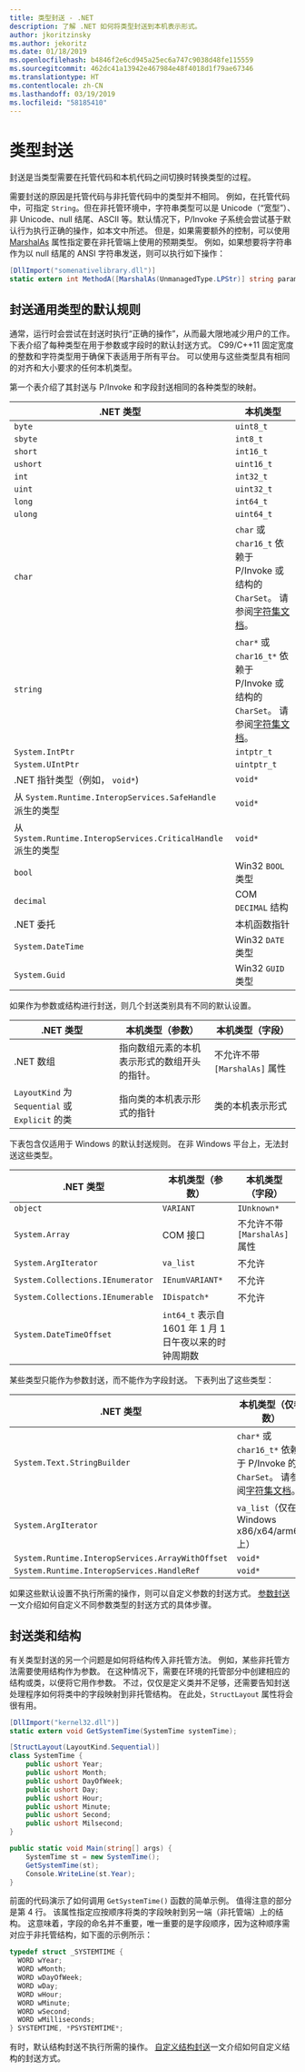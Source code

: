 ```yaml
---
title: 类型封送 - .NET
description: 了解 .NET 如何将类型封送到本机表示形式。
author: jkoritzinsky
ms.author: jekoritz
ms.date: 01/18/2019
ms.openlocfilehash: b4846f2e6cd945a25ec6a747c9038d48fe115559
ms.sourcegitcommit: 462dc41a13942e467984e48f4018d1f79ae67346
ms.translationtype: HT
ms.contentlocale: zh-CN
ms.lasthandoff: 03/19/2019
ms.locfileid: "58185410"
---
```

# <a name="type-marshalling"></a>类型封送

封送是当类型需要在托管代码和本机代码之间切换时转换类型的过程。

需要封送的原因是托管代码与非托管代码中的类型并不相同。 例如，在托管代码中，可指定 `String`。但在非托管环境中，字符串类型可以是 Unicode（“宽型”）、非 Unicode、null 结尾、ASCII 等。默认情况下，P/Invoke 子系统会尝试基于默认行为执行正确的操作，如本文中所述。 但是，如果需要额外的控制，可以使用 [MarshalAs](xref:System.Runtime.InteropServices.MarshalAsAttribute) 属性指定要在非托管端上使用的预期类型。 例如，如果想要将字符串作为以 null 结尾的 ANSI 字符串发送，则可以执行如下操作：

```csharp
[DllImport("somenativelibrary.dll")]
static extern int MethodA([MarshalAs(UnmanagedType.LPStr)] string parameter);
```

## <a name="default-rules-for-marshalling-common-types"></a>封送通用类型的默认规则

通常，运行时会尝试在封送时执行“正确的操作”，从而最大限地减少用户的工作。 下表介绍了每种类型在用于参数或字段时的默认封送方式。 C99/C++11 固定宽度的整数和字符类型用于确保下表适用于所有平台。 可以使用与这些类型具有相同的对齐和大小要求的任何本机类型。

第一个表介绍了其封送与 P/Invoke 和字段封送相同的各种类型的映射。

| .NET 类型 | 本机类型  |
|-----------|-------------------------|
| `byte`    | `uint8_t`               |
| `sbyte`   | `int8_t`                |
| `short`   | `int16_t`               |
| `ushort`  | `uint16_t`              |
| `int`     | `int32_t`               |
| `uint`    | `uint32_t`              |
| `long`    | `int64_t`               |
| `ulong`   | `uint64_t`              |
| `char`    | `char` 或 `char16_t` 依赖于 P/Invoke 或结构的 `CharSet`。 请参阅[字符集文档](charset.md)。 |
| `string`  | `char*` 或 `char16_t*` 依赖于 P/Invoke 或结构的 `CharSet`。 请参阅[字符集文档](charset.md)。 |
| `System.IntPtr` | `intptr_t`        |
| `System.UIntPtr` | `uintptr_t`      |
| .NET 指针类型（例如， `void*`)  | `void*` |
| 从 `System.Runtime.InteropServices.SafeHandle` 派生的类型 | `void*` |
| 从 `System.Runtime.InteropServices.CriticalHandle` 派生的类型 | `void*`          |
| `bool`    | Win32 `BOOL` 类型       |
| `decimal` | COM `DECIMAL` 结构 |
| .NET 委托 | 本机函数指针 |
| `System.DateTime` | Win32 `DATE` 类型 |
| `System.Guid` | Win32 `GUID` 类型 |

如果作为参数或结构进行封送，则几个封送类别具有不同的默认设置。

| .NET 类型 | 本机类型（参数） | 本机类型（字段） |
|-----------|-------------------------|---------------------|
| .NET 数组 | 指向数组元素的本机表示形式的数组开头的指针。 | 不允许不带 `[MarshalAs]` 属性|
| `LayoutKind` 为 `Sequential` 或 `Explicit` 的类 | 指向类的本机表示形式的指针 | 类的本机表示形式 |

下表包含仅适用于 Windows 的默认封送规则。 在非 Windows 平台上，无法封送这些类型。

| .NET 类型 | 本机类型（参数） | 本机类型（字段） |
|-----------|-------------------------|---------------------|
| `object`  | `VARIANT`               | `IUnknown*`         |
| `System.Array` | COM 接口 | 不允许不带 `[MarshalAs]` 属性 |
| `System.ArgIterator` | `va_list` | 不允许 |
| `System.Collections.IEnumerator` | `IEnumVARIANT*` | 不允许 |
| `System.Collections.IEnumerable` | `IDispatch*` | 不允许 |
| `System.DateTimeOffset` | `int64_t` 表示自 1601 年 1 月 1 日午夜以来的时钟周期数 || `int64_t` 表示自 1601 年 1 月 1 日午夜以来的时钟周期数 |

某些类型只能作为参数封送，而不能作为字段封送。 下表列出了这些类型：

| .NET 类型 | 本机类型（仅参数） |
|-----------|------------------------------|
| `System.Text.StringBuilder` | `char*` 或 `char16_t*` 依赖于 P/Invoke 的 `CharSet`。  请参阅[字符集文档](charset.md)。 |
| `System.ArgIterator` | `va_list`（仅在 Windows x86/x64/arm64 上） |
| `System.Runtime.InteropServices.ArrayWithOffset` | `void*` |
| `System.Runtime.InteropServices.HandleRef` | `void*` |

如果这些默认设置不执行所需的操作，则可以自定义参数的封送方式。 [参数封送](customize-parameter-marshalling.md)一文介绍如何自定义不同参数类型的封送方式的具体步骤。

## <a name="marshalling-classes-and-structs"></a>封送类和结构

有关类型封送的另一个问题是如何将结构传入非托管方法。 例如，某些非托管方法需要使用结构作为参数。 在这种情况下，需要在环境的托管部分中创建相应的结构或类，以便将它用作参数。 不过，仅仅是定义类并不足够，还需要告知封送处理程序如何将类中的字段映射到非托管结构。 在此处，`StructLayout` 属性将会很有用。

```csharp
[DllImport("kernel32.dll")]
static extern void GetSystemTime(SystemTime systemTime);

[StructLayout(LayoutKind.Sequential)]
class SystemTime {
    public ushort Year;
    public ushort Month;
    public ushort DayOfWeek;
    public ushort Day;
    public ushort Hour;
    public ushort Minute;
    public ushort Second;
    public ushort Milsecond;
}

public static void Main(string[] args) {
    SystemTime st = new SystemTime();
    GetSystemTime(st);
    Console.WriteLine(st.Year);
}
```

前面的代码演示了如何调用 `GetSystemTime()` 函数的简单示例。 值得注意的部分是第 4 行。 该属性指定应按顺序将类的字段映射到另一端（非托管端）上的结构。 这意味着，字段的命名并不重要，唯一重要的是字段顺序，因为这种顺序需对应于非托管结构，如下面的示例所示：

```c
typedef struct _SYSTEMTIME {
  WORD wYear;
  WORD wMonth;
  WORD wDayOfWeek;
  WORD wDay;
  WORD wHour;
  WORD wMinute;
  WORD wSecond;
  WORD wMilliseconds;
} SYSTEMTIME, *PSYSTEMTIME*;
```

有时，默认结构封送不执行所需的操作。 [自定义结构封送](./customize-struct-marshalling.md)一文介绍如何自定义结构的封送方式。
